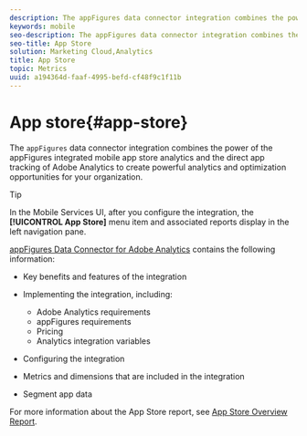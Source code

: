 ```yaml
---
description: The appFigures data connector integration combines the power of the appFigures integrated mobile app store analytics and the direct app tracking of Adobe Analytics to create powerful analytics and optimization opportunities for your organization.
keywords: mobile
seo-description: The appFigures data connector integration combines the power of the appFigures integrated mobile app store analytics and the direct app tracking of Adobe Analytics to create powerful analytics and optimization opportunities for your organization.
seo-title: App Store
solution: Marketing Cloud,Analytics
title: App Store
topic: Metrics
uuid: a194364d-faaf-4995-befd-cf48f9c1f11b
---
```


# App store{#app-store}

The `appFigures` data connector integration combines the power of the appFigures integrated mobile app store analytics and the direct app tracking of Adobe Analytics to create powerful analytics and optimization opportunities for your organization.

>[!TIP]
>
>In the Mobile Services UI, after you configure the integration, the **[!UICONTROL App Store]** menu item and associated reports display in the left navigation pane.

[appFigures Data Connector for Adobe Analytics](https://marketing.adobe.com/resources/help/en_US/connectors/appfigures/) contains the following information:
<!--REKHA: no idea where this guide lives--> 

* Key benefits and features of the integration 
* Implementing the integration, including:

  * Adobe Analytics requirements 
  * appFigures requirements 
  * Pricing 
  * Analytics integration variables

* Configuring the integration 
* Metrics and dimensions that are included in the integration 
* Segment app data

For more information about the App Store report, see [App Store Overview Report](/help/using/usage/c-app-store-store-performance.md). 

